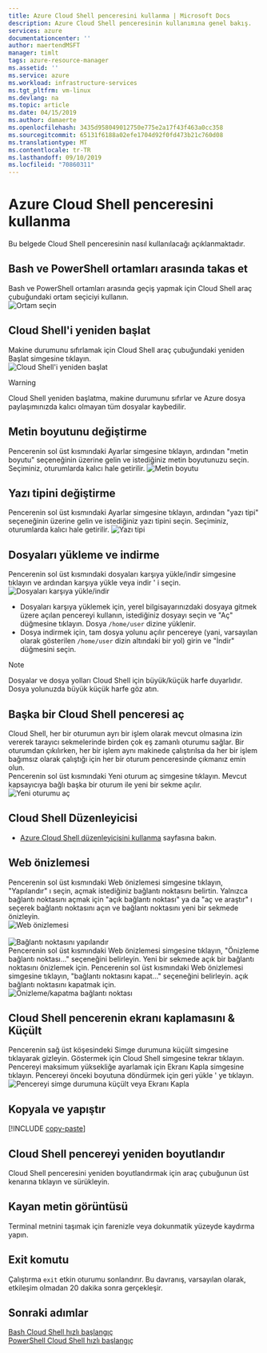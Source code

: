 ```yaml
---
title: Azure Cloud Shell penceresini kullanma | Microsoft Docs
description: Azure Cloud Shell penceresinin kullanımına genel bakış.
services: azure
documentationcenter: ''
author: maertendMSFT
manager: timlt
tags: azure-resource-manager
ms.assetid: ''
ms.service: azure
ms.workload: infrastructure-services
ms.tgt_pltfrm: vm-linux
ms.devlang: na
ms.topic: article
ms.date: 04/15/2019
ms.author: damaerte
ms.openlocfilehash: 3435d958049012750e775e2a17f43f463a0cc358
ms.sourcegitcommit: 65131f6188a02efe1704d92f0fd473b21c760d08
ms.translationtype: MT
ms.contentlocale: tr-TR
ms.lasthandoff: 09/10/2019
ms.locfileid: "70860311"
---
```

# <a name="using-the-azure-cloud-shell-window"></a>Azure Cloud Shell penceresini kullanma

Bu belgede Cloud Shell penceresinin nasıl kullanılacağı açıklanmaktadır.

## <a name="swap-between-bash-and-powershell-environments"></a>Bash ve PowerShell ortamları arasında takas et

Bash ve PowerShell ortamları arasında geçiş yapmak için Cloud Shell araç çubuğundaki ortam seçiciyi kullanın.  
![Ortam seçin](media/using-the-shell-window/env-selector.png)

## <a name="restart-cloud-shell"></a>Cloud Shell'i yeniden başlat
Makine durumunu sıfırlamak için Cloud Shell araç çubuğundaki yeniden Başlat simgesine tıklayın.  
![Cloud Shell'i yeniden başlat](media/using-the-shell-window/restart.png)
> [!WARNING]
> Cloud Shell yeniden başlatma, makine durumunu sıfırlar ve Azure dosya paylaşımınızda kalıcı olmayan tüm dosyalar kaybedilir.

## <a name="change-the-text-size"></a>Metin boyutunu değiştirme
Pencerenin sol üst kısmındaki Ayarlar simgesine tıklayın, ardından "metin boyutu" seçeneğinin üzerine gelin ve istediğiniz metin boyutunuzu seçin. Seçiminiz, oturumlarda kalıcı hale getirilir.
![Metin boyutu](media/using-the-shell-window/text-size.png)

## <a name="change-the-font"></a>Yazı tipini değiştirme
Pencerenin sol üst kısmındaki Ayarlar simgesine tıklayın, ardından "yazı tipi" seçeneğinin üzerine gelin ve istediğiniz yazı tipini seçin.  Seçiminiz, oturumlarda kalıcı hale getirilir.
![Yazı tipi](media/using-the-shell-window/text-font.png)

## <a name="upload-and-download-files"></a>Dosyaları yükleme ve indirme
Pencerenin sol üst kısmındaki dosyaları karşıya yükle/indir simgesine tıklayın ve ardından karşıya yükle veya indir ' i seçin.  
![Dosyaları karşıya yükle/indir](media/using-the-shell-window/uploaddownload.png)
* Dosyaları karşıya yüklemek için, yerel bilgisayarınızdaki dosyaya gitmek üzere açılan pencereyi kullanın, istediğiniz dosyayı seçin ve "Aç" düğmesine tıklayın.  Dosya `/home/user` dizine yüklenir.
* Dosya indirmek için, tam dosya yolunu açılır pencereye (yani, varsayılan olarak gösterilen `/home/user` dizin altındaki bir yol) girin ve "İndir" düğmesini seçin.  
> [!NOTE] 
> Dosyalar ve dosya yolları Cloud Shell için büyük/küçük harfe duyarlıdır. Dosya yolunuzda büyük küçük harfe göz atın.

## <a name="open-another-cloud-shell-window"></a>Başka bir Cloud Shell penceresi aç
Cloud Shell, her bir oturumun ayrı bir işlem olarak mevcut olmasına izin vererek tarayıcı sekmelerinde birden çok eş zamanlı oturumu sağlar.
Bir oturumdan çıkılırken, her bir işlem aynı makinede çalıştırılsa da her bir işlem bağımsız olarak çalıştığı için her bir oturum penceresinde çıkmanız emin olun.  
Pencerenin sol üst kısmındaki Yeni oturum aç simgesine tıklayın. Mevcut kapsayıcıya bağlı başka bir oturum ile yeni bir sekme açılır.
![Yeni oturumu aç](media/using-the-shell-window/newsession.png)

## <a name="cloud-shell-editor"></a>Cloud Shell Düzenleyicisi
* [Azure Cloud Shell düzenleyicisini kullanma](using-cloud-shell-editor.md) sayfasına bakın.

## <a name="web-preview"></a>Web önizlemesi
Pencerenin sol üst kısmındaki Web önizlemesi simgesine tıklayın, "Yapılandır" ı seçin, açmak istediğiniz bağlantı noktasını belirtin.  Yalnızca bağlantı noktasını açmak için "açık bağlantı noktası" ya da "aç ve araştır" ı seçerek bağlantı noktasını açın ve bağlantı noktasını yeni bir sekmede önizleyin.  
![Web önizlemesi](media/using-the-shell-window/preview.png)  
<br>
![Bağlantı noktasını yapılandır](media/using-the-shell-window/preview-configure.png)  
Pencerenin sol üst kısmındaki Web önizlemesi simgesine tıklayın, "Önizleme bağlantı noktası..." seçeneğini belirleyin. Yeni bir sekmede açık bir bağlantı noktasını önizlemek için. Pencerenin sol üst kısmındaki Web önizlemesi simgesine tıklayın, "bağlantı noktasını kapat..." seçeneğini belirleyin. açık bağlantı noktasını kapatmak için.  
![Önizleme/kapatma bağlantı noktası](media/using-the-shell-window/preview-options.png)

## <a name="minimize--maximize-cloud-shell-window"></a>Cloud Shell pencerenin ekranı kaplamasını & Küçült
Pencerenin sağ üst köşesindeki Simge durumuna küçült simgesine tıklayarak gizleyin. Göstermek için Cloud Shell simgesine tekrar tıklayın.
Pencereyi maksimum yüksekliğe ayarlamak için Ekranı Kapla simgesine tıklayın. Pencereyi önceki boyutuna döndürmek için geri yükle ' ye tıklayın.  
![Pencereyi simge durumuna küçült veya Ekranı Kapla](media/using-the-shell-window/minmax.png)

## <a name="copy-and-paste"></a>Kopyala ve yapıştır
[!INCLUDE [copy-paste](../../includes/cloud-shell-copy-paste.md)]

## <a name="resize-cloud-shell-window"></a>Cloud Shell pencereyi yeniden boyutlandır
Cloud Shell penceresini yeniden boyutlandırmak için araç çubuğunun üst kenarına tıklayın ve sürükleyin.

## <a name="scrolling-text-display"></a>Kayan metin görüntüsü
Terminal metnini taşımak için farenizle veya dokunmatik yüzeyde kaydırma yapın.

## <a name="exit-command"></a>Exit komutu
Çalıştırma `exit` etkin oturumu sonlandırır. Bu davranış, varsayılan olarak, etkileşim olmadan 20 dakika sonra gerçekleşir.

## <a name="next-steps"></a>Sonraki adımlar

[Bash Cloud Shell hızlı başlangıç](quickstart.md) <br>
[PowerShell Cloud Shell hızlı başlangıç](quickstart-powershell.md)
